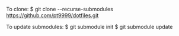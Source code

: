 To clone:
$ git clone --recurse-submodules https://github.com/pt9999/dotfiles.git

To update submodules:
$ git submodule init
$ git submodule update
